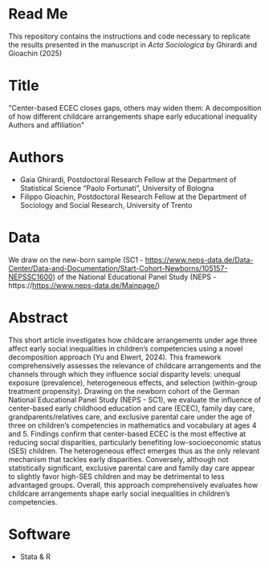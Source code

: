 # Read Me
This repository contains the instructions and code necessary to replicate the results presented in the manuscript in _Acta Sociologica_ by Ghirardi and Gioachin (2025)

# Title
"Center-based ECEC closes gaps, others may widen them: A decomposition of how different childcare arrangements shape early educational inequality
Authors and affiliation" 

# Authors
- Gaia Ghirardi, Postdoctoral Research Fellow at the Department of Statistical Science “Paolo Fortunati”, University of Bologna
- Filippo Gioachin, Postdoctoral Research Fellow at the Department of Sociology and Social Research, University of Trento

# Data
We draw on the new-born sample (SC1 - https://www.neps-data.de/Data-Center/Data-and-Documentation/Start-Cohort-Newborns/105157-NEPSSC1600) of the National Educational Panel Study (NEPS - https://https://www.neps-data.de/Mainpage/)

# Abstract
This short article investigates how childcare arrangements under age three affect early social inequalities in children’s competencies using a novel decomposition approach (Yu and Elwert, 2024). This framework comprehensively assesses the relevance of childcare arrangements and the channels through which they influence social disparity levels: unequal exposure (prevalence), heterogeneous effects, and selection (within-group treatment propensity). Drawing on the newborn cohort of the German National Educational Panel Study (NEPS - SC1), we evaluate the influence of center-based early childhood education and care (ECEC), family day care, grandparents/relatives care, and exclusive parental care under the age of three on children’s competencies in mathematics and vocabulary at ages 4 and 5. Findings confirm that center-based ECEC is the most effective at reducing social disparities, particularly benefiting low-socioeconomic status (SES) children. The heterogeneous effect emerges thus as the only relevant mechanism that tackles early disparities. Conversely, although not statistically significant, exclusive parental care and family day care appear to slightly favor high-SES children and may be detrimental to less advantaged groups. Overall, this approach comprehensively evaluates how childcare arrangements shape early social inequalities in children’s competencies.

# Software 
- Stata & R 

